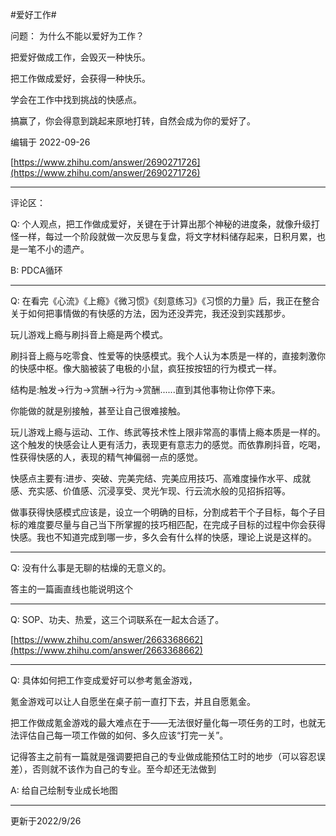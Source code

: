 #爱好工作#

问题： 为什么不能以爱好为工作？

把爱好做成工作，会毁灭一种快乐。

把工作做成爱好，会获得一种快乐。

学会在工作中找到挑战的快感点。

搞赢了，你会得意到跳起来原地打转，自然会成为你的爱好了。

编辑于 2022-09-26

[https://www.zhihu.com/answer/2690271726](https://www.zhihu.com/answer/2690271726)

---

评论区：

Q: 个人观点，把工作做成爱好，关键在于计算出那个神秘的进度条，就像升级打怪一样，每过一个阶段就做一次反思与复盘，将文字材料储存起来，日积月累，也是一笔不小的遗产。

B: PDCA循环

---

Q: 在看完《心流》《上瘾》《微习惯》《刻意练习》《习惯的力量》后，我正在整合关于如何把事情做的有快感的方法，因为还没弄完，我还没到实践那步。

玩儿游戏上瘾与刷抖音上瘾是两个模式。

刷抖音上瘾与吃零食、性爱等的快感模式。我个人认为本质是一样的，直接刺激你的快感中枢。像大脑被装了电极的小鼠，疯狂按按钮的行为模式一样。

结构是:触发→行为→赏酬→行为→赏酬......直到其他事物让你停下来。

你能做的就是别接触，甚至让自己很难接触。

玩儿游戏上瘾与运动、工作、练武等技术性上限非常高的事情上瘾本质是一样的。这个触发的快感会让人更有活力，表现更有意志力的感觉。而依靠刷抖音，吃喝，性获得快感的人，表现的精气神偏弱一点的感觉。

快感点主要有:进步、突破、完美完结、完美应用技巧、高难度操作水平、成就感、充实感、价值感、沉浸享受、灵光乍现、行云流水般的见招拆招等。

做事获得快感模式应该是，设立一个明确的目标，分割成若干个子目标，每个子目标的难度要尽量与自己当下所掌握的技巧相匹配，在完成子目标的过程中你会获得快感。我也不知道完成到哪一步，多久会有什么样的快感，理论上说是这样的。

---

Q: 没有什么事是无聊的枯燥的无意义的。

答主的一篇画直线也能说明这个

---

Q: SOP、功夫、热爱，这三个词联系在一起太合适了。

[https://www.zhihu.com/answer/2663368662](https://www.zhihu.com/answer/2663368662)

---

Q: 具体如何把工作变成爱好可以参考氪金游戏，

氪金游戏可以让人自愿坐在桌子前一直打下去，并且自愿氪金。

把工作做成氪金游戏的最大难点在于——无法很好量化每一项任务的工时，也就无法评估自己每一项工作做的如何、多久应该“打完一关”。

记得答主之前有一篇就是强调要把自己的专业做成能预估工时的地步（可以容忍误差），否则就不该作为自己的专业。至今却还无法做到

A: 给自己绘制专业成长地图

---

更新于2022/9/26